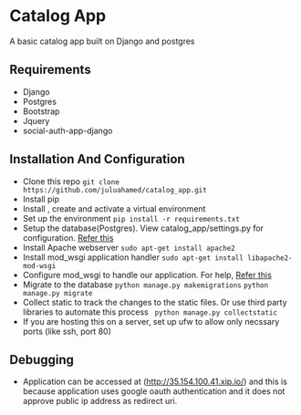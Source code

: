 # Catalog App
A basic catalog app built on Django and postgres 
## Requirements
- Django
- Postgres
- Bootstrap
- Jquery
- social-auth-app-django
## Installation And Configuration
- Clone this repo
```git clone https://github.com/juluahamed/catalog_app.git```
- Install pip
- Install , create and activate a virtual environment
- Set up the environment
``` pip install -r requirements.txt ```
- Setup the database(Postgres). View catalog_app/settings.py for configuration. [Refer this](https://www.digitalocean.com/community/tutorials/how-to-use-postgresql-with-your-django-application-on-ubuntu-14-04)
- Install Apache webserver
```sudo apt-get install apache2```
- Install mod_wsgi application handler 
```sudo apt-get install libapache2-mod-wsgi```
- Configure mod_wsgi to handle our application. For help, [Refer this](https://docs.djangoproject.com/en/1.11/howto/deployment/wsgi/modwsgi/)
- Migrate to the database
```python manage.py makemigrations```
```python manage.py migrate```
- Collect static to track the changes to the static files. Or use third party libraries to automate this process
``` python manage.py collectstatic```
- If you are hosting this on a server, set up ufw to allow only necssary ports (like ssh, port 80)

## Debugging
- Application can be accessed at (http://35.154.100.41.xip.io/) and this is because application uses google oauth authentication and it does not approve public ip address as redirect uri.




